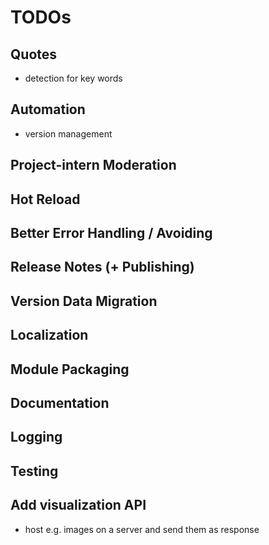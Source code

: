 ﻿# TODOs

## Quotes
- detection for key words

## Automation
- version management

## Project-intern Moderation

## Hot Reload

## Better Error Handling / Avoiding

## Release Notes (+ Publishing)

## Version Data Migration

## Localization

## Module Packaging

## Documentation

## Logging

## Testing

## Add visualization API
- host e.g. images on a server and send them as response